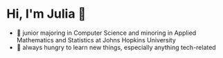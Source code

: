# Hi, I'm Julia 👋
- 🏫 junior majoring in Computer Science and minoring in Applied Mathematics and Statistics at Johns Hopkins University
- 📖 always hungry to learn new things, especially anything tech-related
